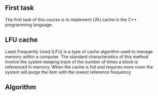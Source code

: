 ## First task
The first task of this course is to implement LRU cache in the C++ programming language.
## LFU cache
Least Frequently Used (LFU) is a type of cache algorithm used to manage memory within a computer. The standard characteristics of this method involve the system keeping track of the number of times a block is referenced in memory. When the cache is full and requires more room the system will purge the item with the lowest reference frequency.
## Algorithm
